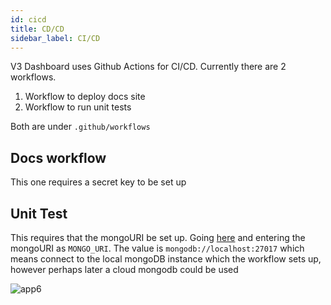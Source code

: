 ```yaml
---
id: cicd
title: CD/CD
sidebar_label: CI/CD
---
```


V3 Dashboard uses Github Actions for CI/CD. Currently there are 2 workflows.

1. Workflow to deploy docs site
2. Workflow to run unit tests

Both are under `.github/workflows`

## Docs workflow

This one requires a secret key to be set up

## Unit Test

This requires that the mongoURI be set up. Going [here](https://github.com/UNCG-DAISY/Coastal-Image-Labeler/settings/secrets) and entering the mongoURI  as `MONGO_URI`. The value is `mongodb://localhost:27017` which means connect to the local mongoDB instance which the workflow sets up, however perhaps later a cloud mongodb could be used

![app6](../../img/code_documentation/repo_secrets.PNG "Applications6")